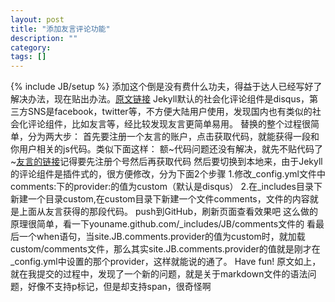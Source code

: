 ```yaml
---
layout: post
title: "添加友言评论功能"
description: ""
category: 
tags: []
---
```

{% include JB/setup %}
<span>添加这个倒是没有费什么功夫，得益于达人已经写好了解决办法，现在贴出办法。<a href="http://joeyio.com/jekyll/2013/04/13/how-to-use-uyan-in-Jekyll/" target="_blank">原文链接</a></span>
<span>Jekyll默认的社会化评论组件是disqus，第三方SNS是facebook，twitter等，不方便大陆用户使用，发现国内也有类似的社会化评论组件，比如友言等，经比较发现友言更简单易用。
替换的整个过程很简单，分为两大步： 首先要注册一个友言的账户，点击获取代码，就能获得一段和你用户相关的js代码。类似下面这样：</span>
<span>额~代码问题还没有解决，就先不贴代码了~<a href="http://www.uyan.cc/" target="_blank">友言的链接</a>记得要先注册个号然后再获取代码</span>
<span>然后要切换到本地来，由于Jekyll的评论组件是插件式的，很方便修改，分为下面2个步骤</span>
<span>1.修改_config.yml文件中comments:下的provider:的值为custom（默认是disqus）</span>
<span>2.在_includes目录下新建一个目录custom,在custom目录下新建一个文件comments，文件的内容就是上面从友言获得的那段代码。</span>
<span>push到GitHub，刷新页面查看效果吧</span>
<span>这么做的原理很简单，看一下youname.github.com/_includes/JB/comments文件的 看最后一个when语句，当site.JB.comments.provider的值为custom时，就加载custom/comments文件，那么其实site.JB.comments.provider的值就是刚才在_config.yml中设置的那个provider，这样就能说的通了。</span>
<span>Have fun!</span>
<span>原文如上，就在我提交的过程中，发现了一个新的问题，就是关于markdown文件的语法问题，好像不支持p标记，但是却支持span，很奇怪啊</span>